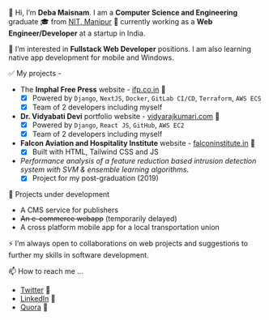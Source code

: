 👋 Hi, I’m **Deba Maisnam**. I am a **Computer Science and Engineering** graduate 🎓 from [NIT, Manipur](https://www.nitmanipur.ac.in/) 🔗 currently working as a **Web Engineer/Developer** at a startup in India.

👀 I’m interested in **Fullstack Web Developer** positions. I am also learning native app development for mobile and Windows.

✅ My projects -

- The **Imphal Free Press** website - [ifp.co.in](https://www.ifp.co.in) 🔗
  - [x] Powered by `Django`, `NextJS`, `Docker`, `GitLab CI/CD`, `Terraform`, `AWS ECS`
  - [x] Team of 2 developers including myself
- **Dr. Vidyabati Devi** portfolio website - [vidyarajkumari.com](http://www.vidyarajkumari.com) 🔗
  - [x] Powered by `Django`, `React JS`, `GitHub`, `AWS EC2`
  - [x] Team of 2 developers including myself
- **Falcon Aviation and Hospitality Institute** website - [falconinstitute.in](http://www.falconinstitute.in/) 🔗
  - [x] Built with HTML, Tailwind CSS and JS
- *Performance analysis of a feature reduction based intrusion detection system with SVM & ensemble learning algorithms*.
  - [x] Project for my post-graduation (2019)

🔨 Projects under development
- A CMS service for publishers
- ~~An e-commerce webapp~~ (temporarily delayed)
- A cross platform mobile app for a local transportation union

⚡ I’m always open to collaborations on web projects and suggestions to further my skills in software development.

📫 How to reach me ...
- [Twitter](https://twitter.com/debamaisnam) 🔗
- [LinkedIn](https://www.linkedin.com/in/debabrata-maisnam-27a404195/) 🔗
- [Quora](https://www.quora.com/profile/Debabrata-Maisnam) 🔗

<!---
dMaisnam/dMaisnam is a ✨ special ✨ repository because its `README.md` (this file) appears on your GitHub profile.
You can click the Preview link to take a look at your changes.
--->
